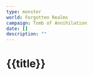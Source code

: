 ```yaml
---
type: monster
world: Forgotten Realms
campaign: Tomb of Annihilation
date: []
description: ""
---
```


# {{title}}
